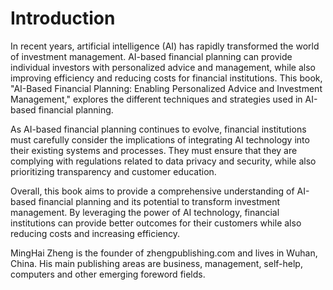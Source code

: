 # Introduction

In recent years, artificial intelligence (AI) has rapidly transformed the world of investment management. AI-based financial planning can provide individual investors with personalized advice and management, while also improving efficiency and reducing costs for financial institutions. This book, "AI-Based Financial Planning: Enabling Personalized Advice and Investment Management," explores the different techniques and strategies used in AI-based financial planning.

As AI-based financial planning continues to evolve, financial institutions must carefully consider the implications of integrating AI technology into their existing systems and processes. They must ensure that they are complying with regulations related to data privacy and security, while also prioritizing transparency and customer education.

Overall, this book aims to provide a comprehensive understanding of AI-based financial planning and its potential to transform investment management. By leveraging the power of AI technology, financial institutions can provide better outcomes for their customers while also reducing costs and increasing efficiency.

MingHai Zheng is the founder of zhengpublishing.com and lives in Wuhan, China. His main publishing areas are business, management, self-help, computers and other emerging foreword fields.
